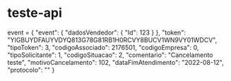 # teste-api
event = { 
    "event": {
        "dadosVendedor": {
            "Id": 123
        }
    },
    "token": "YIGBUYDFAUYVDYQ813G78G81RB1H0RCVY8BUCV1WN9VY01WDCV", 
    "tipoToken": 3, 
    "codigoAssociado": 2176501,
    "codigoEmpresa": 0, 
    "tipoSolicitante": 1, 
    "codigoSituacao": 2, 
    "comentario": "Cancelamento teste", 
    "motivoCancelamento": 102, 
    "dataFimAtendimento": "2022-08-12", 
    "protocolo": ""
} 
